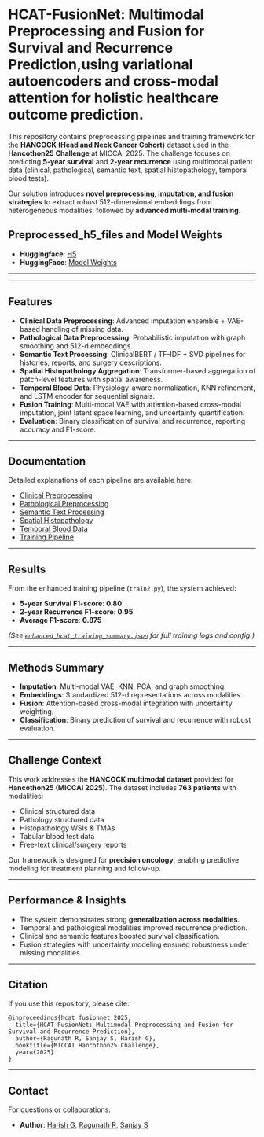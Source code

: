 # HCAT-FusionNet:  Multimodal Preprocessing and Fusion for Survival and Recurrence Prediction,using variational autoencoders and cross-modal attention for holistic healthcare outcome prediction.

This repository contains preprocessing pipelines and training framework for the **HANCOCK (Head and Neck Cancer Cohort)** dataset used in the **Hancothon25 Challenge** at MICCAI 2025. The challenge focuses on predicting **5-year survival** and **2-year recurrence** using multimodal patient data (clinical, pathological, semantic text, spatial histopathology, temporal blood tests).

Our solution introduces **novel preprocessing, imputation, and fusion strategies** to extract robust 512-dimensional embeddings from heterogeneous modalities, followed by **advanced multi-modal training**.

## Preprocessed_h5_files and Model Weights
* **Huggingface**: [H5](https://huggingface.co/ragunath-ravi/hcat-fusionnet/tree/main/preprocessed_h5_files)
* **HuggingFace**: [Model Weights](https://huggingface.co/ragunath-ravi/hcat-fusionnet/tree/main/model/hcat_checkpoints_v_improved)

---

---

## Features

* **Clinical Data Preprocessing**: Advanced imputation ensemble + VAE-based handling of missing data.
* **Pathological Data Preprocessing**: Probabilistic imputation with graph smoothing and 512-d embeddings.
* **Semantic Text Processing**: ClinicalBERT / TF-IDF + SVD pipelines for histories, reports, and surgery descriptions.
* **Spatial Histopathology Aggregation**: Transformer-based aggregation of patch-level features with spatial awareness.
* **Temporal Blood Data**: Physiology-aware normalization, KNN refinement, and LSTM encoder for sequential signals.
* **Fusion Training**: Multi-modal VAE with attention-based cross-modal imputation, joint latent space learning, and uncertainty quantification.
* **Evaluation**: Binary classification of survival and recurrence, reporting accuracy and F1-score.

---



## Documentation

Detailed explanations of each pipeline are available here:

* [Clinical Preprocessing](https://github.com/Ragu-123/hcat-fusionnet/blob/main/Documentation/clinical.md)
* [Pathological Preprocessing](https://github.com/Ragu-123/hcat-fusionnet/blob/main/Documentation/pathological.md)
* [Semantic Text Processing](https://github.com/Ragu-123/hcat-fusionnet/blob/main/Documentation/semantic.md)
* [Spatial Histopathology](https://github.com/Ragu-123/hcat-fusionnet/blob/main/Documentation/spatial.md)
* [Temporal Blood Data](https://github.com/Ragu-123/hcat-fusionnet/blob/main/Documentation/temporal.md)
* [Training Pipeline](https://github.com/Ragu-123/hcat-fusionnet/blob/main/Documentation/train.md)

---

## Results

From the enhanced training pipeline (`train2.py`), the system achieved:

* **5-year Survival F1-score**: **0.80**
* **2-year Recurrence F1-score**: **0.95**
* **Average F1-score**: **0.875**

*(See [`enhanced_hcat_training_summary.json`](enhanced_hcat_training_summary.json) for full training logs and config.)*

---

## Methods Summary

* **Imputation**: Multi-modal VAE, KNN, PCA, and graph smoothing.
* **Embeddings**: Standardized 512-d representations across modalities.
* **Fusion**: Attention-based cross-modal integration with uncertainty weighting.
* **Classification**: Binary prediction of survival and recurrence with robust evaluation.

---

## Challenge Context

This work addresses the **HANCOCK multimodal dataset** provided for **Hancothon25 (MICCAI 2025)**. The dataset includes **763 patients** with modalities:

* Clinical structured data
* Pathology structured data
* Histopathology WSIs & TMAs
* Tabular blood test data
* Free-text clinical/surgery reports

Our framework is designed for **precision oncology**, enabling predictive modeling for treatment planning and follow-up.

---

## Performance & Insights

* The system demonstrates strong **generalization across modalities**.
* Temporal and pathological modalities improved recurrence prediction.
* Clinical and semantic features boosted survival classification.
* Fusion strategies with uncertainty modeling ensured robustness under missing modalities.

---

## Citation

If you use this repository, please cite:

```
@inproceedings{hcat_fusionnet_2025,
  title={HCAT-FusionNet: Multimodal Preprocessing and Fusion for Survival and Recurrence Prediction},
  author={Ragunath R, Sanjay S, Harish G},
  booktitle={MICCAI Hancothon25 Challenge},
  year={2025}
}
```

---

## Contact

For questions or collaborations:

* **Author**: [Harish G](https://github.com/Harish2404lll), [Ragunath R](https://github.com/Ragu-123), [Sanjay S](https://github.com/22002102)


